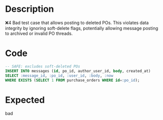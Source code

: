 # Description
❌4 Bad test case that allows posting to deleted POs. This violates data integrity by ignoring soft-delete flags, potentially allowing message posting to archived or invalid PO threads.

# Code
```sql
-- SAFE: excludes soft-deleted POs
INSERT INTO messages (id, po_id, author_user_id, body, created_at)
SELECT :message_id, :po_id, :user_id, :body, :now
WHERE EXISTS (SELECT 1 FROM purchase_orders WHERE id=:po_id);
```

# Expected
bad